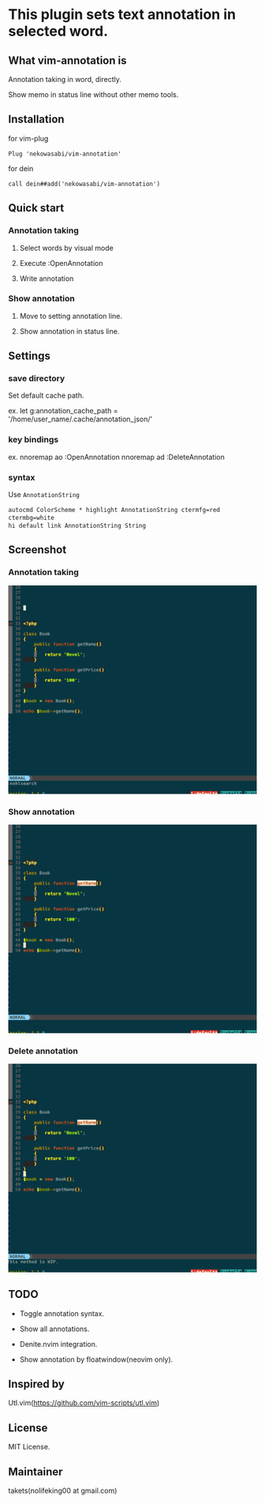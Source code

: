 # This plugin sets text annotation in selected word.

## What vim-annotation is
Annotation taking in word, directly.

Show memo in status line without other memo tools.

## Installation

for vim-plug

    Plug 'nekowasabi/vim-annotation'

for dein

    call dein##add('nekowasabi/vim-annotation')

## Quick start
### Annotation taking
1. Select words by visual mode

2. Execute :OpenAnnotation<CR>

3. Write annotation

### Show annotation
1. Move to setting annotation line.

2. Show annotation in status line.

## Settings
### save directory
Set default cache path.

ex.
    let g:annotation_cache_path = '/home/user_name/.cache/annotation_json/'

### key bindings
ex.
    nnoremap <silent> <Leader>ao :OpenAnnotation<CR>
    nnoremap <silent> <Leader>ad :DeleteAnnotation<CR>

### syntax
Use `AnnotationString`

    autocmd ColorScheme * highlight AnnotationString ctermfg=red ctermbg=white
    hi default link AnnotationString String

## Screenshot
### Annotation taking
![open](https://github.com/nekowasabi/gif/blob/master/vim-annotation/open_annotation.gif)

### Show annotation
![open](https://github.com/nekowasabi/gif/blob/master/vim-annotation/show_annotation.gif)

### Delete annotation
![open](https://github.com/nekowasabi/gif/blob/master/vim-annotation/delete_annotation.gif)

## TODO
* Toggle annotation syntax.

* Show all annotations.

* Denite.nvim integration.

* Show annotation by floatwindow(neovim only).

## Inspired by
Utl.vim(https://github.com/vim-scripts/utl.vim)

## License
MIT License.

## Maintainer
takets(nolifeking00 at gmail.com)
